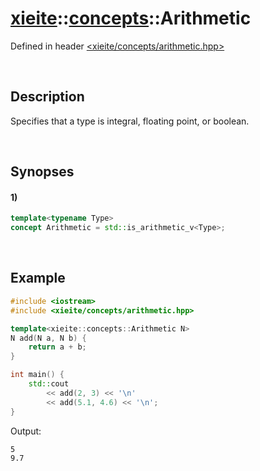 # [xieite](../../xieite.md)\:\:[concepts](../../concepts.md)\:\:Arithmetic
Defined in header [<xieite/concepts/arithmetic.hpp>](../../../include/xieite/concepts/arithmetic.hpp)

&nbsp;

## Description
Specifies that a type is integral, floating point, or boolean.

&nbsp;

## Synopses
#### 1)
```cpp
template<typename Type>
concept Arithmetic = std::is_arithmetic_v<Type>;
```

&nbsp;

## Example
```cpp
#include <iostream>
#include <xieite/concepts/arithmetic.hpp>

template<xieite::concepts::Arithmetic N>
N add(N a, N b) {
    return a + b;
}

int main() {
    std::cout
        << add(2, 3) << '\n'
        << add(5.1, 4.6) << '\n';
}
```
Output:
```
5
9.7
```
